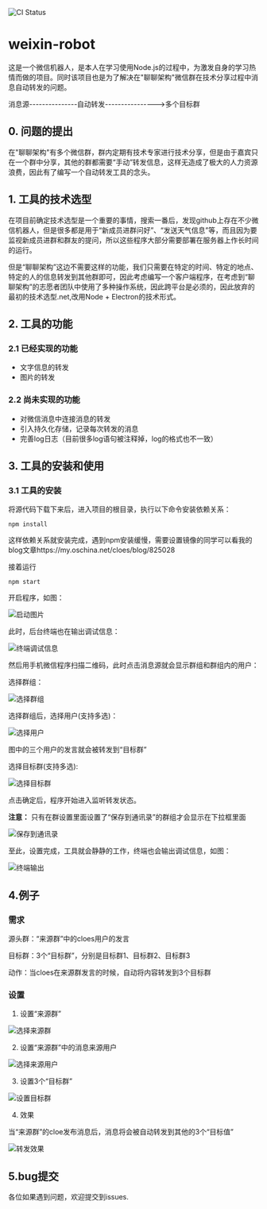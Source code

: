 ![CI Status](https://api.travis-ci.org/cloes/wxBot.svg?branch=master)

# weixin-robot

这是一个微信机器人，是本人在学习使用Node.js的过程中，为激发自身的学习热情而做的项目。同时该项目也是为了解决在"聊聊架构"微信群在技术分享过程中消息自动转发的问题。

消息源---------------自动转发---------------->多个目标群

## 0. 问题的提出
在"聊聊架构"有多个微信群，群内定期有技术专家进行技术分享，但是由于嘉宾只在一个群中分享，其他的群都需要“手动”转发信息，这样无造成了极大的人力资源浪费，因此有了编写一个自动转发工具的念头。

## 1. 工具的技术选型
在项目前确定技术选型是一个重要的事情，搜索一番后，发现github上存在不少微信机器人，但是很多都是用于“新成员进群问好”、“发送天气信息”等，而且因为要监视新成员进群和群友的提问，所以这些程序大部分需要部署在服务器上作长时间的运行。

但是“聊聊架构”这边不需要这样的功能，我们只需要在特定的时间、特定的地点、特定的人的信息转发到其他群即可，因此考虑编写一个客户端程序，在考虑到“聊聊架构”的志愿者团队中使用了多种操作系统，因此跨平台是必须的，因此放弃的最初的技术选型.net,改用Node + Electron的技术形式。


## 2. 工具的功能

### 2.1 已经实现的功能
- 文字信息的转发
- 图片的转发

### 2.2 尚未实现的功能
- 对微信消息中连接消息的转发
- 引入持久化存储，记录每次转发的消息
- 完善log日志（目前很多log语句被注释掉，log的格式也不一致）

## 3. 工具的安装和使用

### 3.1 工具的安装
将源代码下载下来后，进入项目的根目录，执行以下命令安装依赖关系：

`
npm install
`

这样依赖关系就安装完成，遇到npm安装缓慢，需要设置镜像的同学可以看我的blog文章https://my.oschina.net/cloes/blog/825028

接着运行

`
npm start
`

开启程序，如图：

![启动图片](https://cloud.githubusercontent.com/assets/5997418/21980021/701663ee-dc1c-11e6-8b59-4ad0026cf5e0.png)

此时，后台终端也在输出调试信息：

![终端调试信息](https://cloud.githubusercontent.com/assets/5997418/21980686/327b9e2a-dc1f-11e6-8ed2-0d896402f9fb.png)

然后用手机微信程序扫描二维码，此时点击消息源就会显示群组和群组内的用户：

选择群组：

![选择群组](https://cloud.githubusercontent.com/assets/5997418/21980489/8d201b90-dc1e-11e6-932b-f6b415ec4aff.png)

选择群组后，选择用户(支持多选)：

![选择用户](https://cloud.githubusercontent.com/assets/5997418/21980571/ca684996-dc1e-11e6-9993-047edefd85af.png)

图中的三个用户的发言就会被转发到“目标群”

选择目标群(支持多选):

![选择目标群](https://cloud.githubusercontent.com/assets/5997418/21980734/66b33acc-dc1f-11e6-9fe1-d75d11cba38e.png)

点击确定后，程序开始进入监听转发状态。


**注意：** 只有在群设置里面设置了“保存到通讯录”的群组才会显示在下拉框里面

![保存到通讯录](https://cloud.githubusercontent.com/assets/5997418/21980948/2d532070-dc20-11e6-9b86-1f5777771462.png)

至此，设置完成，工具就会静静的工作，终端也会输出调试信息，如图：

![终端输出](https://cloud.githubusercontent.com/assets/5997418/21981041/9cad28e4-dc20-11e6-81a9-9a2b8884dd0e.png)


## 4.例子

### 需求

源头群：“来源群”中的cloes用户的发言

目标群：3个“目标群”，分别是目标群1、目标群2、目标群3

动作：当cloes在来源群发言的时候，自动将内容转发到3个目标群

### 设置

1. 设置“来源群”

![选择来源群](https://cloud.githubusercontent.com/assets/5997418/22145084/e4ff3c78-df3a-11e6-8a65-89ffc2db587f.png)

2. 设置“来源群”中的消息来源用户

![选择来源用户](https://cloud.githubusercontent.com/assets/5997418/22145143/1940df32-df3b-11e6-9184-da44ad08eddd.png)

3. 设置3个“目标群”

![设置目标群](https://cloud.githubusercontent.com/assets/5997418/22145174/344675f8-df3b-11e6-8668-3673c9d2b854.png)

4. 效果

当“来源群”的cloe发布消息后，消息将会被自动转发到其他的3个“目标值”

![转发效果](https://cloud.githubusercontent.com/assets/5997418/22145417/3e873d62-df3c-11e6-91ac-08410e9d5f17.png)


## 5.bug提交

各位如果遇到问题，欢迎提交到issues.







